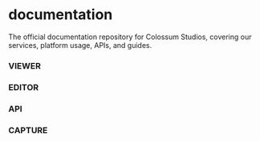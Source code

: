 # documentation
The official documentation repository for Colossum Studios, covering our services, platform usage, APIs, and guides.

### VIEWER

### EDITOR

### API

### CAPTURE
